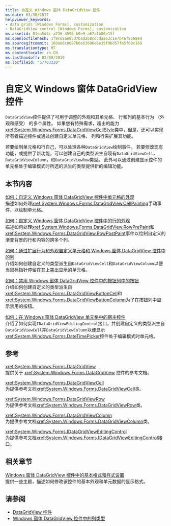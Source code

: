 ```yaml
---
title: 自定义 Windows 窗体 DataGridView 控件
ms.date: 03/30/2017
helpviewer_keywords:
- data grids [Windows Forms], customization
- DataGridView control [Windows Forms], customization
ms.assetid: 01ea5d4c-a736-4596-b0e9-a67a1b86e15f
ms.openlocfilehash: 1f9c68ae85d7bad2b8cdcdaa63c1e7b46f9568ed
ms.sourcegitcommit: 160a88c8087b0e63606e6e35f9bd57fa5f69c168
ms.translationtype: MT
ms.contentlocale: zh-CN
ms.lasthandoff: 03/09/2019
ms.locfileid: "57703330"
---
```

# <a name="customizing-the-windows-forms-datagridview-control"></a>自定义 Windows 窗体 DataGridView 控件
`DataGridView`控件提供了可用于调整的外观和其单元格、 行和列的基本行为 （外观和感受） 的多个属性。 如果您有特殊需求，超出的能力<xref:System.Windows.Forms.DataGridViewCellStyle>类中，但是，还可以实现所有者描述控件或通过创建自定义单元格、 列和行来扩展其功能。  
  
 若要绘制单元格和行自己，可以处理各种`DataGridView`绘制事件。 若要修改现有功能，或提供了新功能，可以创建自己的类型派生自现有`DataGridViewCell`， `DataGridViewColumn`，和`DataGridViewRow`类型。 此外可以通过创建显示控件的单元格处于编辑模式时所选的派生的类型提供新的编辑功能。  
  
## <a name="in-this-section"></a>本节内容  
 [如何：自定义 Windows 窗体 DataGridView 控件中单元格的外观](customize-the-appearance-of-cells-in-the-datagrid.md)  
 描述如何处理<xref:System.Windows.Forms.DataGridView.CellPainting>手动事件，以绘制单元格。  
  
 [如何：自定义 Windows 窗体 DataGridView 控件中的行的外观](customize-the-appearance-of-rows-in-the-datagrid.md)  
 描述如何处理<xref:System.Windows.Forms.DataGridView.RowPrePaint>和<xref:System.Windows.Forms.DataGridView.RowPostPaint>事件以绘制自定义的渐变背景的行和内容的跨多个列。  
  
 [如何：通过扩展行为和外观自定义单元格和 Windows 窗体 DataGridView 控件中的列](customize-cells-and-columns-in-the-datagrid-by-extending-behavior.md)  
 介绍如何创建自定义的类型派生自`DataGridViewCell`和`DataGridViewColumn`以便当鼠标指针停留在其上突出显示的单元格。  
  
 [如何：禁用 Windows 窗体 DataGridView 控件中的按钮列中的按钮](disable-buttons-in-a-button-column-in-the-datagrid.md)  
 介绍如何创建自定义的类型派生自<xref:System.Windows.Forms.DataGridViewButtonCell>和<xref:System.Windows.Forms.DataGridViewButtonColumn>为了在按钮列中显示禁用的按钮。  
  
 [如何：在 Windows 窗体 DataGridView 单元格中的宿主控件](how-to-host-controls-in-windows-forms-datagridview-cells.md)  
 介绍了如何实现`IDataGridViewEditingControl`接口，并创建自定义的类型派生自`DataGridViewCell`并`DataGridViewColumn`以便显示<xref:System.Windows.Forms.DateTimePicker>控件处于编辑模式时单元格。  
  
## <a name="reference"></a>参考  
 <xref:System.Windows.Forms.DataGridView>  
 提供关于 <xref:System.Windows.Forms.DataGridView> 控件的参考文档。  
  
 <xref:System.Windows.Forms.DataGridViewCell>  
 为提供参考文档<xref:System.Windows.Forms.DataGridViewCell>类。  
  
 <xref:System.Windows.Forms.DataGridViewRow>  
 为提供参考文档<xref:System.Windows.Forms.DataGridViewRow>类。  
  
 <xref:System.Windows.Forms.DataGridViewColumn>  
 为提供参考文档<xref:System.Windows.Forms.DataGridViewColumn>类。  
  
 <xref:System.Windows.Forms.IDataGridViewEditingControl>  
 为提供参考文档<xref:System.Windows.Forms.IDataGridViewEditingControl>接口。  
  
## <a name="related-sections"></a>相关章节  
 [Windows 窗体 DataGridView 控件中的基本格式和样式设置](basic-formatting-and-styling-in-the-windows-forms-datagridview-control.md)  
 提供一些主题，描述如何修改该控件的基本外观和单元数据的显示格式。  
  
## <a name="see-also"></a>请参阅
- [DataGridView 控件](datagridview-control-windows-forms.md)
- [Windows 窗体 DataGridView 控件中的列类型](column-types-in-the-windows-forms-datagridview-control.md)
